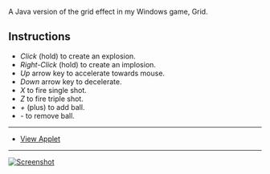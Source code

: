A Java version of the grid effect in my Windows game, Grid.

## Instructions

 - *Click* (hold) to create an explosion.
 - *Right-Click* (hold) to create an implosion.
 - *Up* arrow key to accelerate towards mouse.
 - *Down* arrow key to decelerate.
 - *X* to fire single shot.
 - *Z* to fire triple shot.
 - *+* (plus) to add ball.
 - *-* to remove ball.

---------------------------------------

 - [View Applet](http://applets.awesomebox.net/grid.html)

---------------------------------------

[![Screenshot](https://s3.amazonaws.com/mike-projects/Grid+Java/JavaGrid.png)](https://s3.amazonaws.com/mike-projects/Grid+Java/JavaGrid.png)